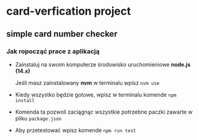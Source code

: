 # card-verfication project

## simple card number checker

### Jak ropocząć prace z aplikacją

- Zainstaluj na swoim komputerze środowisko uruchomieniowe **node.js (14.x)** 

    Jeśli masz zainstalowany **nvm** w terminalu wpisz `nvm use`

- Kiedy wszystko będzie gotowe, wpisz w terminalu komende `npm install`
- Komenda ta pozwoli zaciągnąc wszystkie potrzebne paczki zawarte w pliku `package.json`
- Aby przetestować wpisz komende `npm run test`
